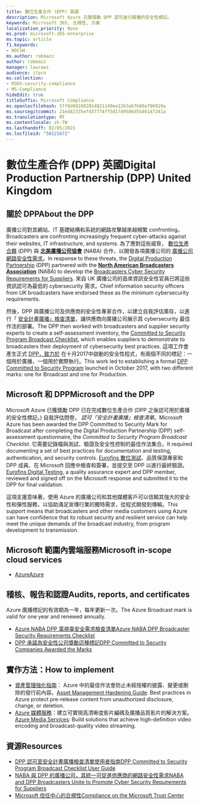 ```yaml
---
title: 數位生產合作 (DPP) 英國
description: Microsoft Azure 已獲獎勵 DPP 認可進行廣播的安全性標記。
keywords: Microsoft 365, 合規性, 方案
localization_priority: None
ms.prod: microsoft-365-enterprise
ms.topic: article
f1.keywords:
- NOCSH
ms.author: robmazz
author: robmazz
manager: laurawi
audience: itpro
ms.collection:
- M365-security-compliance
- MS-Compliance
hideEdit: true
titleSuffix: Microsoft Compliance
ms.openlocfilehash: 5ff8d881602014821149ee1263ab7b88e796919a
ms.sourcegitcommit: 21ed42335efd37774ff5d17d9586d5546147241a
ms.translationtype: MT
ms.contentlocale: zh-TW
ms.lasthandoff: 02/05/2021
ms.locfileid: "50121672"
---
```

# <a name="digital-production-partnership-dpp-united-kingdom"></a><span data-ttu-id="dc386-104">數位生產合作 (DPP) 英國</span><span class="sxs-lookup"><span data-stu-id="dc386-104">Digital Production Partnership (DPP) United Kingdom</span></span>

## <a name="about-the-dpp"></a><span data-ttu-id="dc386-105">關於 DPP</span><span class="sxs-lookup"><span data-stu-id="dc386-105">About the DPP</span></span>

<span data-ttu-id="dc386-106">廣播公司對其網站、IT 基礎結構和系統的網路攻擊越來越頻繁 confronting。</span><span class="sxs-lookup"><span data-stu-id="dc386-106">Broadcasters are confronting increasingly frequent cyber-attacks against their websites, IT infrastructure, and systems.</span></span> <span data-ttu-id="dc386-107">為了應對這些威脅， [數位生產合夥](https://www.thedpp.com/) (DPP) 與 [**北美廣播公司協會**](https://nabanet.com/) (NABA) 合作，以開發各項廣播公司的 [廣播公司網路安全性需求](https://nabanet.com/wp-content/uploads/2017/08/NABA_DPP_CyberSecurity_Requirements_3.pdf)。</span><span class="sxs-lookup"><span data-stu-id="dc386-107">In response to these threats, the [Digital Production Partnership](https://www.thedpp.com/) (DPP) partnered with the [**North American Broadcasters Association**](https://nabanet.com/) (NABA) to develop the [Broadcasters Cyber Security Requirements for Suppliers](https://nabanet.com/wp-content/uploads/2017/08/NABA_DPP_CyberSecurity_Requirements_3.pdf).</span></span> <span data-ttu-id="dc386-108">來自 UK 廣播公司的首席資訊安全性官員已將這些資訊認可為最低的 cybersecurity 需求。</span><span class="sxs-lookup"><span data-stu-id="dc386-108">Chief information security officers from UK broadcasters have endorsed these as the minimum cybersecurity requirements.</span></span>  
  
<span data-ttu-id="dc386-109">然後，DPP 與廣播公司及供應商的安全性專家合作，以建立自我評估庫存，以進行「 [安全計畫廣播」檢查清單](https://dpp-assets.s3.amazonaws.com/wp-content/uploads/2017/10/CTS_BroadcastChecklist.xlsx)，讓供應商向廣播公司展示其 cybersecurity 最佳作法的部署。</span><span class="sxs-lookup"><span data-stu-id="dc386-109">The DPP then worked with broadcasters and supplier security experts to create a self-assessment inventory, the [Committed to Security Program Broadcast Checklist](https://dpp-assets.s3.amazonaws.com/wp-content/uploads/2017/10/CTS_BroadcastChecklist.xlsx), which enables suppliers to demonstrate to broadcasters their deployment of cybersecurity best practices.</span></span> <span data-ttu-id="dc386-110">這項工作會產生正式 [DPP，致力於](https://www.thedpp.com/tech/security/committed-to-security/) 在十月2017中啟動的安全性程式，有兩個不同的標記：一個用於廣播，一個用於實際執行。</span><span class="sxs-lookup"><span data-stu-id="dc386-110">This work led to establishing a formal [DPP Committed to Security Program](https://www.thedpp.com/tech/security/committed-to-security/) launched in October 2017, with two different marks: one for Broadcast and one for Production.</span></span>

## <a name="microsoft-and-the-dpp"></a><span data-ttu-id="dc386-111">Microsoft 和 DPP</span><span class="sxs-lookup"><span data-stu-id="dc386-111">Microsoft and the DPP</span></span>

<span data-ttu-id="dc386-112">Microsoft Azure 已獲獎勵 DPP 已在完成數位生產合作 (DPP 之後認可用於廣播的安全性標記。) 自我評估問卷， *認可「安全計畫廣播」檢查清單*。</span><span class="sxs-lookup"><span data-stu-id="dc386-112">Microsoft Azure has been awarded the DPP Committed to Security Mark for Broadcast after completing the Digital Production Partnership (DPP) self-assessment questionnaire, the *Committed to Security Program Broadcast Checklist*.</span></span> <span data-ttu-id="dc386-113">它需要記錄檔與測試、驗證及安全性控制的最佳作法集合。</span><span class="sxs-lookup"><span data-stu-id="dc386-113">It required documenting a set of best practices for documentation and testing, authentication, and security controls.</span></span> <span data-ttu-id="dc386-114">[Eurofins 數位測試](https://www.eurofins-digitaltesting.com/)、品質保證專家和 DPP 成員、在 Microsoft 回應中檢查和簽署，並提交至 DPP 以進行最終驗證。</span><span class="sxs-lookup"><span data-stu-id="dc386-114">[Eurofins Digital Testing](https://www.eurofins-digitaltesting.com/), a quality assurance expert and DPP member, reviewed and signed off on the Microsoft response and submitted it to the DPP for final validation.</span></span>  
  
<span data-ttu-id="dc386-115">這項支援意味著，使用 Azure 的廣播公司和其他媒體客戶可以信賴其強大的安全性和彈性服務，以協助滿足宣傳行業的獨特需求，從程式開發到傳輸。</span><span class="sxs-lookup"><span data-stu-id="dc386-115">This support means that broadcasters and other media customers using Azure can have confidence that its robust security and resilient service can help meet the unique demands of the broadcast industry, from program development to transmission.</span></span>

## <a name="microsoft-in-scope-cloud-services"></a><span data-ttu-id="dc386-116">Microsoft 範圍內雲端服務</span><span class="sxs-lookup"><span data-stu-id="dc386-116">Microsoft in-scope cloud services</span></span>

- [<span data-ttu-id="dc386-117">Azure</span><span class="sxs-lookup"><span data-stu-id="dc386-117">Azure</span></span>](https://aka.ms/AzureCompliance)

## <a name="audits-reports-and-certificates"></a><span data-ttu-id="dc386-118">稽核、報告和認證</span><span class="sxs-lookup"><span data-stu-id="dc386-118">Audits, reports, and certificates</span></span>

<span data-ttu-id="dc386-119">Azure 廣播標記的有效期為一年，每年更新一次。</span><span class="sxs-lookup"><span data-stu-id="dc386-119">The Azure Broadcast mark is valid for one year and renewed annually.</span></span>

- [<span data-ttu-id="dc386-120">Azure NABA DPP 電視臺安全需求檢查清單</span><span class="sxs-lookup"><span data-stu-id="dc386-120">Azure NABA DPP Broadcaster Security Requirements Checklist</span></span>](https://aka.ms/Azure-CTS-Broadcast-Checklist)
- [<span data-ttu-id="dc386-121">DPP 承諾為安全性公司獎勵這種標記</span><span class="sxs-lookup"><span data-stu-id="dc386-121">DPP Committed to Security Companies Awarded the Marks</span></span>](https://aka.ms/Azure-Asset-Mgmt)

## <a name="how-to-implement"></a><span data-ttu-id="dc386-122">實作方法：</span><span class="sxs-lookup"><span data-stu-id="dc386-122">How to implement</span></span>

- <span data-ttu-id="dc386-123">[資產管理強化指南](https://aka.ms/Azure-Asset-Mgmt)： Azure 中的最佳作法會防止未經授權的披露、變更或刪除的發行前內容。</span><span class="sxs-lookup"><span data-stu-id="dc386-123">[Asset Management Hardening Guide](https://aka.ms/Azure-Asset-Mgmt): Best practices in Azure protect pre-release content from unauthorized disclosure, change, or deletion.</span></span>
- <span data-ttu-id="dc386-124">[Azure 媒體服務](/azure/media-services/)：建立可實現高清晰度影片編碼及廣播品質影片的解決方案。</span><span class="sxs-lookup"><span data-stu-id="dc386-124">[Azure Media Services](/azure/media-services/): Build solutions that achieve high-definition video encoding and broadcast-quality video streaming.</span></span>

## <a name="resources"></a><span data-ttu-id="dc386-125">資源</span><span class="sxs-lookup"><span data-stu-id="dc386-125">Resources</span></span>

- [<span data-ttu-id="dc386-126">DPP 認可至安全計畫廣播檢查清單使用者指南</span><span class="sxs-lookup"><span data-stu-id="dc386-126">DPP Committed to Security Program Broadcast Checklist User Guide</span></span>](https://dpp-assets.s3.amazonaws.com/wp-content/uploads/2017/10/CTS_BroadcastChecklistUserGuide.pdf)
- [<span data-ttu-id="dc386-127">NABA 與 DPP 的廣播公司，其統一可促進供應商的網路安全性需求</span><span class="sxs-lookup"><span data-stu-id="dc386-127">NABA and DPP Broadcasters Unite to Promote Cyber Security Requirements for Suppliers</span></span>](https://nabanet.com/wp-content/uploads/2017/08/NABAcaster-Issue_26.pdf)
- [<span data-ttu-id="dc386-128">Microsoft 信任中心的合規性</span><span class="sxs-lookup"><span data-stu-id="dc386-128">Compliance on the Microsoft Trust Center</span></span>](https://www.microsoft.com/trust-center/compliance/compliance-overview)
